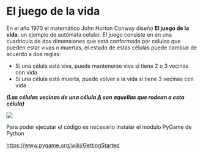 # El juego de la vida

En el año 1970 el matemático John Horton Conway diseño **El juego de la vida**, un ejemplo de autómata celular. El juego consiste en en una cuadricula de dos dimensiones que está conformada por células que pueden estar vivas o muertas, el estado de estas células puede cambiar de acuerdo a dos reglas:

- Si una célula está viva, puede mantenerse viva si tiene 2 o 3 vecinas con vida
- Si una célula está muerta, puede volver a la vida si tiene 3 vecinas con vida

***(Las células vecinas de una célula <u>A</u> son aquellas que rodean a esta célula)***

![](C:\Users\krisd\PycharmProjects\GameOfLife\img\cel_a.png)

Para poder ejecutar el código es necesario instalar el modulo PyGame de Python

https://www.pygame.org/wiki/GettingStarted



